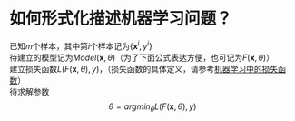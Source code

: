 # 如何形式化描述机器学习问题？

已知$m$个样本，其中第$i$个样本记为$\{\mathbf{x}^i, y^i\}$  
待建立的模型记为$Model(\mathbf{x}, \theta)$（为了下面公式表达方便，也可记为$F(\mathbf{x}, \theta)$）  
建立损失函数$L(F(\mathbf{x}, \theta), y)$，（损失函数的具体定义，请参考[机器学习中的损失函数](./Summary_Tutorial_2.md)）  
待求解参数
$$\theta = argmin_{\theta}L(F(\mathbf{x}, \theta), y)$$
